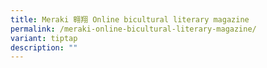```yaml
---
title: Meraki 翱翔 Online bicultural literary magazine
permalink: /meraki-online-bicultural-literary-magazine/
variant: tiptap
description: ""
---
```

